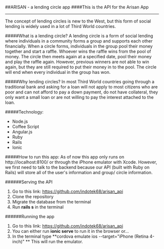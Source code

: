 ##ARISAN - a lending circle app
####This is the API for the Arisan App

---

The concept of lending circles is new to the West, but this form of social lending is widely used in a lot of Third World countries.

#####What is a lending circle?
A lending circle is a form of social lending where individuals in a community forms a group and supports each other financially. When a circle forms, individuals in the group pool their money together and start a raffle. Whoever wins the raffle wins from the pool of money. The circle then meets again at a specified date, pool their money and play the raffle again. However, previous winners are not able to win again, but they are still required to put their money in to the pool. The circle will end when every individual in the group has won.

#####Why lending circles?
In most Third World countries going through a traditional bank and asking for a loan will not apply to most citizens who are poor and can not afford to pay a down payment, do not have collateral, they only want a small loan or are not willing to pay the interest attached to the loan.

#####Technology:
* Node.js
* Coffee Script
* Angular.js
* Ruby
* Rails
* Ionic

#####How to run this app:
As of now this app only runs on http://localhost:8100/ or through the iPhone emulator with Xcode. However, we first need to talk to the backend because our API (built with Ruby on Rails) will store all of the user's information and group/ circle information.

######Serving the API 
1.	Go to this link: https://github.com/indotek68/arisan_api
2.	Clone the repository
3.	Migrate the database from the terminal
4.	Run **rails s** in the terminal

######Running the app 
1.	Go to this link: https://github.com/indotek68/arisan_api
2. You can either run **ionic serve** to run it in the browser or...
3. In the terminal type **cordova emulate ios --target="iPhone (Retina 4-inch)"
** This will run the emulator.





